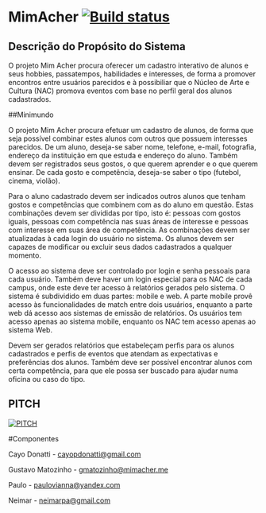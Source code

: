 # MimAcher    [![Build status](https://ci.appveyor.com/api/projects/status/40q65vgahi2w9162/branch/master?svg=true)](https://ci.appveyor.com/project/gmatozinho/mimacher/branch/master)



## Descrição do Propósito do Sistema

O projeto Mim Acher procura oferecer um cadastro interativo de alunos e seus hobbies, passatempos, habilidades e interesses, de forma a promover encontros entre usuários parecidos e à possibiliar que o Núcleo de Arte e Cultura (NAC) promova eventos com base no perfil geral dos alunos cadastrados.

##Minimundo

O projeto Mim Acher procura efetuar um cadastro de alunos, de forma que seja possível combinar estes alunos com outros que possuem interesses parecidos. De um aluno, deseja-se saber nome, telefone, e-mail, fotografia, endereço da instituição em que estuda e endereço do aluno. Também devem ser registrados seus gostos, o que querem aprender e o que querem ensinar. De cada gosto e competência, deseja-se saber o tipo (futebol, cinema, violão).

Para o aluno cadastrado devem ser indicados outros alunos que tenham gostos e competências que combinem com as do aluno em questão. Estas combinações devem ser divididas por tipo, isto é: pessoas com gostos iguais, pessoas com competência nas suas áreas de interesse e pessoas com interesse em suas área de competência. As combinações devem ser atualizadas à cada login do usuário no sistema. Os alunos devem ser capazes de modificar ou excluir seus dados cadastrados a qualquer momento.

O acesso ao sistema deve ser controlado por login e senha pessoais para cada usuário. Também deve haver um login especial para os NAC de cada campus, onde este deve ter acesso à relatórios gerados pelo sistema. O sistema é subdividido em duas partes: mobile e web. A parte mobile provê acesso às funcionalidades de match entre dois usuários, enquanto a parte web dá acesso aos sistemas de emissão de relatórios. Os usuários tem acesso apenas ao sistema mobile, enquanto os NAC tem acesso apenas ao sistema Web.

Devem ser gerados relatórios que estabeleçam perfis para os alunos cadastrados e perfis de eventos que atendam as expectativas e preferências dos alunos. Também deve ser possível encontrar alunos com certa competência, para que ele possa ser buscado para ajudar numa oficina ou caso do tipo.

## PITCH
[![PITCH](https://img.youtube.com/vi/jpqICXZHj28/0.jpg)](https://www.youtube.com/watch?v=jpqICXZHj28)

#Componentes

Cayo Donatti - cayopdonatti@gmail.com

Gustavo Matozinho - gmatozinho@mimacher.me

Paulo - paulovianna@yandex.com

Neimar - neimarpa@gmail.com


